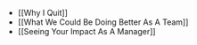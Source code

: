 - [[Why I Quit]]
- [[What We Could Be Doing Better As A Team]]
- [[Seeing Your Impact As A Manager]]
